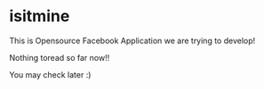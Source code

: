 isitmine
========

This is Opensource Facebook Application we are trying to develop!

Nothing toread so far now!!

You may check later :)